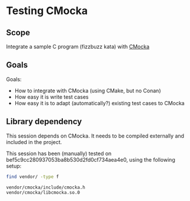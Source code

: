 # Testing CMocka

## Scope

Integrate a sample C program (fizzbuzz kata) with [CMocka](https://cmocka.org/)

## Goals

Goals:
  * How to integrate with CMocka (using CMake, but no Conan)
  * How easy it is write test cases
  * How easy it is to adapt (automatically?) existing test cases to CMocka

## Library dependency

This session depends on CMocka. It needs to be compiled externally and included in the project.

This session has been (manually) tested on bef5c9cc280937053ba8b530d2fd0cf734aea4e0, using the following setup:

```bash
find vendor/ -type f
```

```bash
vendor/cmocka/include/cmocka.h
vendor/cmocka/libcmocka.so.0
```

